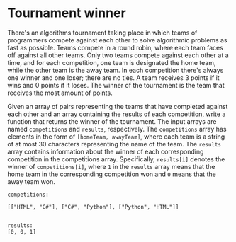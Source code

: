 # Tournament winner

There's an algorithms tournament taking place in which teams of programmers
compete against each other to solve algorithmic problems as fast as possible.
Teams compete in a round robin, where each team faces off against all other
teams. Only two teams compete against each other at a time, and for each
competition, one team is designated the home team, while the other team is the
away team. In each competition there's always one winner and one loser; there
are no ties. A team receives 3 points if it wins and 0 points if it loses. The
winner of the tournament is the team that receives the most amount of points.

Given an array of pairs representing the teams that have completed against each other and an array containing the results of each competition, write a function that returns
the winner of the tournament. The input arrays are named `competitions` and `results`, respectively. The `competitions` array has elements in the form of `[homeTeam, awayTeam]`, where
each team is a string of at most 30 characters representing the name of the team. The `results` array contains information about the winner of each corresponding competition in the competitions
array. Specifically, `results[i]` denotes the winner of `competitions[i]`, where `1` in the `results` array means that the home team in the corresponding competition won and `0` means
that the away team won.

```
competitions:

[["HTML", "C#"], ["C#", "Python"], ["Python", "HTML"]]


results:
[0, 0, 1]
```
